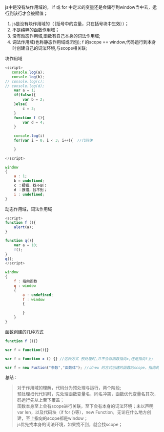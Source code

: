 js中是没有块作用域的， if 或 for 中定义的变量还是会储存到window当中去，运行到该行才会被赋值；
1. js是没有块作用域的（｛括号中的变量，只在括号块中生效｝）；
2. 不是纯粹的函数作用域；
3. 没有动态作用域,函数有自己本身的词法作用域;
4. 词法作用域(也称静态作用域或闭包);
    f 的scope == window,代码运行到本身时创建自己的词法环境,与scope相关联;

块作用域
```JavaScript
<script>
   console.log(a);
   console.log(b);
// console.log(c);
// console.log(d);
    var a = 1;
    if(false){
        var b = 2;
    }else{
        c = 3;
    }
    function f (){
        var d = 4;
    }
    
    console.log(i)
    for(var i = 0; i < 3; i++){  //代码块

    }
    
</script>
```
```JavaScript
window
{
    a : 1;
    b = undefined;
    c ：报错，找不到；
    d ：报错，找不到；
    i : undefined;
}
```

动态作用域，词法作用域
```JavaScript
<script>
function f (){
    alert(a);
}

function q(){
    var a = 10;
    f();
}
q();
</script>
```
```JavaScript
window
{
    f : 指向函数 
    q : window
    {
        a : undefined;
        f : window
        {

        }
    }
}
```

函数创建的几种方式
```JavaScript
function f (){}

var f = function(){}

var f = function x () {} //这种方式 预处理时,并不会将函数指向x,还是指向f上;

var f = new Fuction("参数","函数体"); //以new 的方式创建的函数的scope，指向的是window，即使在方法体内； 
```
总结：
>对于作用域的理解，代码分为预处理与运行，两个阶段;<br/>
>预处理扫代代码时，先处理函数变量名，同名冲突，函数优代变量名其次，码运行先从上至下覆盖；<br/>
>函数本身至上会有scope进行关联，至下会有本身的词法环境；未以声明var len，以及代码块（if for {}等），new Function，无论在什么地方创建，至上指向的scope都是window；<br/>
>js优先找本身的词法环境，如果找不到，就会找scope；